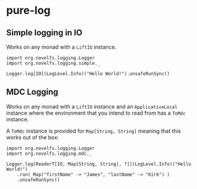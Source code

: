 # pure-log

## Simple logging in IO

Works on any monad with a `LiftIO` instance.

```
import org.novelfs.logging.Logger
import org.novelfs.logging.simple._

Logger.log[IO](LogLevel.Info)("Hello World!").unsafeRunSync()
```

## MDC Logging

Works on any monad with a `LiftIO` instance and an `ApplicativeLocal` instance where the environment that you intend to read from has a `ToMdc` instance.

A `ToMdc` instance is provided for `Map[String, String]` meaning that this works out of the box:

```
import org.novelfs.logging.Logger
import org.novelfs.logging.mdc._

Logger.log[ReaderT[IO, Map[String, String], ?]](LogLevel.Info)("Hello World!")
    .run( Map("firstName" -> "James", "lastName" -> "Kirk") )
    .unsafeRunSync()

```
